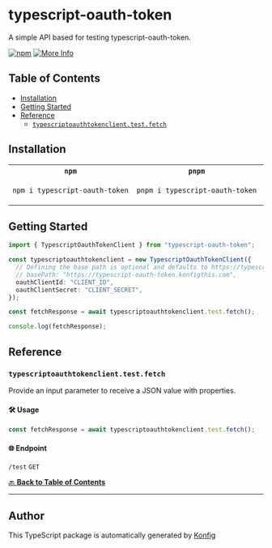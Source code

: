 # typescript-oauth-token<a id="typescript-oauth-token"></a>

A simple API based for testing typescript-oauth-token.

[![npm](https://img.shields.io/badge/npm-v1.0.0-blue)](https://www.npmjs.com/package/typescript-oauth-token/v/1.0.0)
[![More Info](https://img.shields.io/badge/More%20Info-Click%20Here-orange)](http://example.com/support)

## Table of Contents<a id="table-of-contents"></a>

<!-- toc -->

- [Installation](#installation)
- [Getting Started](#getting-started)
- [Reference](#reference)
  * [`typescriptoauthtokenclient.test.fetch`](#typescriptoauthtokenclienttestfetch)

<!-- tocstop -->

## Installation<a id="installation"></a>

<table>
<tr>
<th width="292px"><code>npm</code></th>
<th width="293px"><code>pnpm</code></th>
<th width="292px"><code>yarn</code></th>
</tr>
<tr>
<td>

```bash
npm i typescript-oauth-token
```

</td>
<td>

```bash
pnpm i typescript-oauth-token
```

</td>
<td>

```bash
yarn add typescript-oauth-token
```

</td>
</tr>
</table>

## Getting Started<a id="getting-started"></a>

```typescript
import { TypescriptOauthTokenClient } from "typescript-oauth-token";

const typescriptoauthtokenclient = new TypescriptOauthTokenClient({
  // Defining the base path is optional and defaults to https://typescript-oauth-token.konfigthis.com
  // basePath: "https://typescript-oauth-token.konfigthis.com",
  oauthClientId: "CLIENT_ID",
  oauthClientSecret: "CLIENT_SECRET",
});

const fetchResponse = await typescriptoauthtokenclient.test.fetch();

console.log(fetchResponse);
```

## Reference<a id="reference"></a>


### `typescriptoauthtokenclient.test.fetch`<a id="typescriptoauthtokenclienttestfetch"></a>

Provide an input parameter to receive a JSON value with properties.

#### 🛠️ Usage<a id="🛠️-usage"></a>

```typescript
const fetchResponse = await typescriptoauthtokenclient.test.fetch();
```

#### 🌐 Endpoint<a id="🌐-endpoint"></a>

`/test` `GET`

[🔙 **Back to Table of Contents**](#table-of-contents)

---


## Author<a id="author"></a>
This TypeScript package is automatically generated by [Konfig](https://konfigthis.com)
